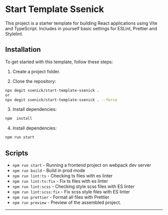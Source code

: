 # Start Template Ssenick

This project is a starter template for building React applications using Vite and TypeScript. Includes in
yourself basic settings for ESLint, Prettier and Stylelint.

## Installation

To get started with this template, follow these steps:

1. Create a project folder.

2. Clone the repository:

```bash
npx degit ssenick/start-template-ssenick . 
or
npx degit ssenick/start-template-ssenick . --force
```

3. Install dependencies:

```bash
npm  install
```

4. Install dependencies:

```bash
npm run start
```

## Scripts

- `npm run start` - Running a frontend project on webpack dev server
- `npm run build` - Build in prod mode
- `npm run lint:ts` - Checking ts files with es linter
- `npm run lint:ts:fix` - Fix ts files with es linter
- `npm run lint:scss` - Checking style scss files with ES linter
- `npm run lint:scss:fix` - Fix scss style files with ES linter
- `npm run prettier` - Format all files with Prettier
- `npm run preview` - Preview of the assembled project.

----
